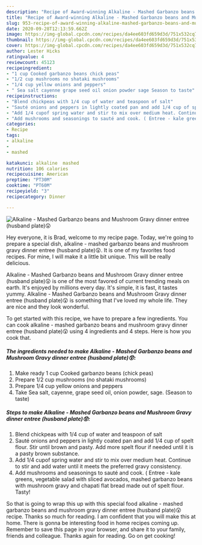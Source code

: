 ```yaml
---
description: "Recipe of Award-winning Alkaline - Mashed Garbanzo beans and Mushroom Gravy dinner entree (husband plate)😲"
title: "Recipe of Award-winning Alkaline - Mashed Garbanzo beans and Mushroom Gravy dinner entree (husband plate)😲"
slug: 953-recipe-of-award-winning-alkaline-mashed-garbanzo-beans-and-mushroom-gravy-dinner-entree-husband-plate
date: 2020-09-28T12:13:59.662Z
image: https://img-global.cpcdn.com/recipes/da4ee603fd659d3d/751x532cq70/alkaline-mashed-garbanzo-beans-and-mushroom-gravy-dinner-entree-husband-plate😲-recipe-main-photo.jpg
thumbnail: https://img-global.cpcdn.com/recipes/da4ee603fd659d3d/751x532cq70/alkaline-mashed-garbanzo-beans-and-mushroom-gravy-dinner-entree-husband-plate😲-recipe-main-photo.jpg
cover: https://img-global.cpcdn.com/recipes/da4ee603fd659d3d/751x532cq70/alkaline-mashed-garbanzo-beans-and-mushroom-gravy-dinner-entree-husband-plate😲-recipe-main-photo.jpg
author: Lester Hicks
ratingvalue: 4
reviewcount: 45123
recipeingredient:
- "1 cup Cooked garbanzo beans chick peas"
- "1/2 cup mushrooms no shataki mushrooms"
- "1/4 cup yellow onions and peppers"
- " Sea salt cayenne grape seed oil onion powder sage Season to taste"
recipeinstructions:
- "Blend chickpeas with 1/4 cup of water and teaspoon of salt"
- "Sauté onions and peppers in lightly coated pan and add 1/4 cup of spelt flour. Stir until brown and pasty. Add more spelt flour if needed until it is a pasty brown substance."
- "Add 1/4 cupof spring water and stir to mix over medium heat. Continue to stir and add water until it meets the preferred gravy consistency."
- "Add mushrooms and seasonings to sauté and cook. ( Entree - kale greens, vegetable salad with sliced avocados, mashed garbanzo beans with mushroom gravy and chapati flat bread made out of spelt flour. Tasty!"
categories:
- Recipe
tags:
- alkaline
- 
- mashed

katakunci: alkaline  mashed 
nutrition: 106 calories
recipecuisine: American
preptime: "PT30M"
cooktime: "PT60M"
recipeyield: "3"
recipecategory: Dinner

---
```



![Alkaline - Mashed Garbanzo beans and Mushroom Gravy dinner entree (husband plate)😲](https://img-global.cpcdn.com/recipes/da4ee603fd659d3d/751x532cq70/alkaline-mashed-garbanzo-beans-and-mushroom-gravy-dinner-entree-husband-plate😲-recipe-main-photo.jpg)

Hey everyone, it is Brad, welcome to my recipe page. Today, we're going to prepare a special dish, alkaline - mashed garbanzo beans and mushroom gravy dinner entree (husband plate)😲. It is one of my favorites food recipes. For mine, I will make it a little bit unique. This will be really delicious.

Alkaline - Mashed Garbanzo beans and Mushroom Gravy dinner entree (husband plate)😲 is one of the most favored of current trending meals on earth. It's enjoyed by millions every day. It's simple, it is fast, it tastes yummy. Alkaline - Mashed Garbanzo beans and Mushroom Gravy dinner entree (husband plate)😲 is something that I've loved my whole life. They are nice and they look wonderful.




To get started with this recipe, we have to prepare a few ingredients. You can cook alkaline - mashed garbanzo beans and mushroom gravy dinner entree (husband plate)😲 using 4 ingredients and 4 steps. Here is how you cook that.

<!--inarticleads1-->

##### The ingredients needed to make Alkaline - Mashed Garbanzo beans and Mushroom Gravy dinner entree (husband plate)😲:

1. Make ready 1 cup Cooked garbanzo beans (chick peas)
1. Prepare 1/2 cup mushrooms (no shataki mushrooms)
1. Prepare 1/4 cup yellow onions and peppers
1. Take  Sea salt, cayenne, grape seed oil, onion powder, sage. (Season to taste)




<!--inarticleads2-->

##### Steps to make Alkaline - Mashed Garbanzo beans and Mushroom Gravy dinner entree (husband plate)😲:

1. Blend chickpeas with 1/4 cup of water and teaspoon of salt
1. Sauté onions and peppers in lightly coated pan and add 1/4 cup of spelt flour. Stir until brown and pasty. Add more spelt flour if needed until it is a pasty brown substance.
1. Add 1/4 cupof spring water and stir to mix over medium heat. Continue to stir and add water until it meets the preferred gravy consistency.
1. Add mushrooms and seasonings to sauté and cook. ( Entree - kale greens, vegetable salad with sliced avocados, mashed garbanzo beans with mushroom gravy and chapati flat bread made out of spelt flour. Tasty!




So that is going to wrap this up with this special food alkaline - mashed garbanzo beans and mushroom gravy dinner entree (husband plate)😲 recipe. Thanks so much for reading. I am confident that you will make this at home. There is gonna be interesting food in home recipes coming up. Remember to save this page in your browser, and share it to your family, friends and colleague. Thanks again for reading. Go on get cooking!
